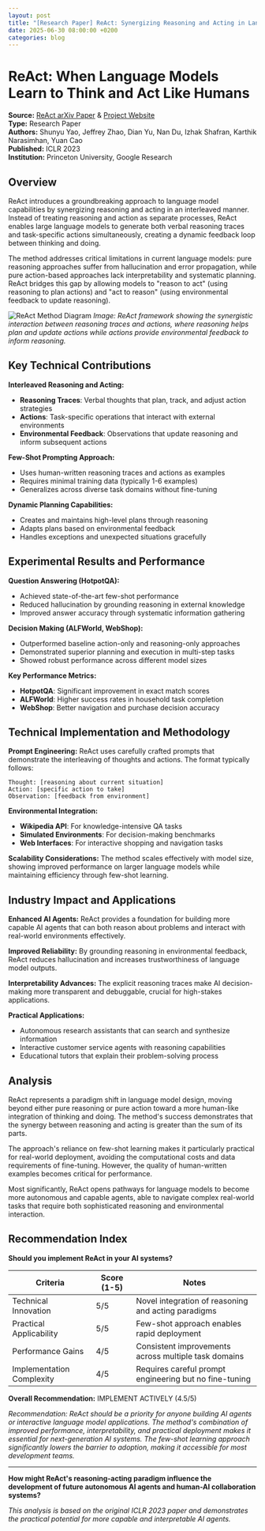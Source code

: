 ```yaml
---
layout: post
title: "[Research Paper] ReAct: Synergizing Reasoning and Acting in Language Models"
date: 2025-06-30 08:00:00 +0200
categories: blog
---
```


# ReAct: When Language Models Learn to Think and Act Like Humans

**Source:** [ReAct arXiv Paper](https://arxiv.org/abs/2210.03629) & [Project Website](https://react-lm.github.io/)  
**Type:** Research Paper  
**Authors:** Shunyu Yao, Jeffrey Zhao, Dian Yu, Nan Du, Izhak Shafran, Karthik Narasimhan, Yuan Cao  
**Published:** ICLR 2023  
**Institution:** Princeton University, Google Research

## Overview

ReAct introduces a groundbreaking approach to language model capabilities by synergizing reasoning and acting in an interleaved manner. Instead of treating reasoning and action as separate processes, ReAct enables large language models to generate both verbal reasoning traces and task-specific actions simultaneously, creating a dynamic feedback loop between thinking and doing.

The method addresses critical limitations in current language models: pure reasoning approaches suffer from hallucination and error propagation, while pure action-based approaches lack interpretability and systematic planning. ReAct bridges this gap by allowing models to "reason to act" (using reasoning to plan actions) and "act to reason" (using environmental feedback to update reasoning).

![ReAct Method Diagram](https://react-lm.github.io/static/images/react_main.png "ReAct Reasoning and Acting Framework")
*Image: ReAct framework showing the synergistic interaction between reasoning traces and actions, where reasoning helps plan and update actions while actions provide environmental feedback to inform reasoning.*

## Key Technical Contributions

**Interleaved Reasoning and Acting:**
- **Reasoning Traces**: Verbal thoughts that plan, track, and adjust action strategies
- **Actions**: Task-specific operations that interact with external environments
- **Environmental Feedback**: Observations that update reasoning and inform subsequent actions

**Few-Shot Prompting Approach:**
- Uses human-written reasoning traces and actions as examples
- Requires minimal training data (typically 1-6 examples)
- Generalizes across diverse task domains without fine-tuning

**Dynamic Planning Capabilities:**
- Creates and maintains high-level plans through reasoning
- Adapts plans based on environmental feedback
- Handles exceptions and unexpected situations gracefully

## Experimental Results and Performance

**Question Answering (HotpotQA):**
- Achieved state-of-the-art few-shot performance
- Reduced hallucination by grounding reasoning in external knowledge
- Improved answer accuracy through systematic information gathering

**Decision Making (ALFWorld, WebShop):**
- Outperformed baseline action-only and reasoning-only approaches
- Demonstrated superior planning and execution in multi-step tasks
- Showed robust performance across different model sizes

**Key Performance Metrics:**
- **HotpotQA**: Significant improvement in exact match scores
- **ALFWorld**: Higher success rates in household task completion
- **WebShop**: Better navigation and purchase decision accuracy

## Technical Implementation and Methodology

**Prompt Engineering:**
ReAct uses carefully crafted prompts that demonstrate the interleaving of thoughts and actions. The format typically follows:
```
Thought: [reasoning about current situation]
Action: [specific action to take]
Observation: [feedback from environment]
```

**Environmental Integration:**
- **Wikipedia API**: For knowledge-intensive QA tasks
- **Simulated Environments**: For decision-making benchmarks
- **Web Interfaces**: For interactive shopping and navigation tasks

**Scalability Considerations:**
The method scales effectively with model size, showing improved performance on larger language models while maintaining efficiency through few-shot learning.

## Industry Impact and Applications

**Enhanced AI Agents:**
ReAct provides a foundation for building more capable AI agents that can both reason about problems and interact with real-world environments effectively.

**Improved Reliability:**
By grounding reasoning in environmental feedback, ReAct reduces hallucination and increases trustworthiness of language model outputs.

**Interpretability Advances:**
The explicit reasoning traces make AI decision-making more transparent and debuggable, crucial for high-stakes applications.

**Practical Applications:**
- Autonomous research assistants that can search and synthesize information
- Interactive customer service agents with reasoning capabilities
- Educational tutors that explain their problem-solving process

## Analysis

ReAct represents a paradigm shift in language model design, moving beyond either pure reasoning or pure action toward a more human-like integration of thinking and doing. The method's success demonstrates that the synergy between reasoning and acting is greater than the sum of its parts.

The approach's reliance on few-shot learning makes it particularly practical for real-world deployment, avoiding the computational costs and data requirements of fine-tuning. However, the quality of human-written examples becomes critical for performance.

Most significantly, ReAct opens pathways for language models to become more autonomous and capable agents, able to navigate complex real-world tasks that require both sophisticated reasoning and environmental interaction.

## Recommendation Index

**Should you implement ReAct in your AI systems?**

| Criteria | Score (1-5) | Notes |
|----------|-------------|-------|
| Technical Innovation | 5/5 | Novel integration of reasoning and acting paradigms |
| Practical Applicability | 5/5 | Few-shot approach enables rapid deployment |
| Performance Gains | 4/5 | Consistent improvements across multiple task domains |
| Implementation Complexity | 4/5 | Requires careful prompt engineering but no fine-tuning |

**Overall Recommendation:** IMPLEMENT ACTIVELY (4.5/5)

*Recommendation: ReAct should be a priority for anyone building AI agents or interactive language model applications. The method's combination of improved performance, interpretability, and practical deployment makes it essential for next-generation AI systems. The few-shot learning approach significantly lowers the barrier to adoption, making it accessible for most development teams.*

---

**How might ReAct's reasoning-acting paradigm influence the development of future autonomous AI agents and human-AI collaboration systems?**

*This analysis is based on the original ICLR 2023 paper and demonstrates the practical potential for more capable and interpretable AI agents.*